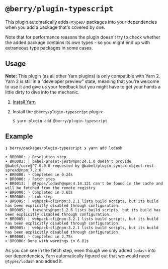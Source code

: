 # `@berry/plugin-typescript`

This plugin automatically adds `@types/` packages into your dependencies when you add a package that's covered by one.

Note that for performance reasons the plugin doesn't try to check whether the added package contains its own types - so you might end up with extraneous type packages in some cases.

## Usage

**Note:** This plugin (as all other Yarn plugins) is only compatible with Yarn 2. Yarn 2 is still in a "developer preview" state, meaning that you're welcome to use it and give us your feedback but you might have to get your hands a little dirty to dive into the mechanic.

1. [Install Yarn](https://github.com/yarnpkg/berry#install)

2. Install the `@berry/plugin-typescript` plugin:

   ```
   $ yarn plugin add @berry/plugin-typescript
   ```

## Example

```
❯ berry/packages/plugin-typescript ❯ yarn add lodash

➤ BR0000: ┌ Resolution step
➤ BR0002: │ babel-preset-jest@npm:24.1.0 doesn't provide @babel/core@^7.0.0-0 requested by @babel/plugin-syntax-object-rest-spread@npm:7.2.0
➤ BR0000: └ Completed in 0.24s
➤ BR0000: ┌ Fetch step
➤ BR0013: │ @types/lodash@npm:4.14.121 can't be found in the cache and will be fetched from the remote registry
➤ BR0000: └ Completed in 3.63s
➤ BR0000: ┌ Link step
➤ BR0005: │ webpack-cli@npm:3.2.1 lists build scripts, but its build has been explicitly disabled through configuration.
➤ BR0005: │ fsevents@npm:1.2.6 lists build scripts, but its build has been explicitly disabled through configuration.
➤ BR0005: │ webpack-cli@npm:3.2.1 lists build scripts, but its build has been explicitly disabled through configuration.
➤ BR0005: │ webpack-cli@npm:3.2.1 lists build scripts, but its build has been explicitly disabled through configuration.
➤ BR0000: └ Completed in 2.75s
➤ BR0000: Done with warnings in 6.81s
```

As you can see in the fetch step, even though we only added `lodash` into our dependencies, Yarn automatically figured out that we would need `@types/lodash` and added it.
